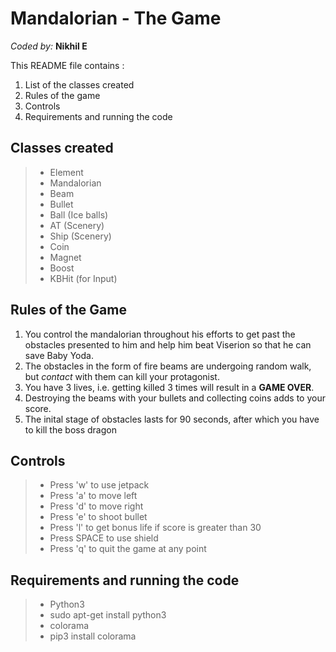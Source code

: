 Mandalorian - The Game
===================
*Coded by:*
**Nikhil E**

This README file contains :
1. List of the classes created 
2. Rules of the game
3. Controls
4. Requirements and running the code


Classes created
-------------------
>- Element
>- Mandalorian
>- Beam
>- Bullet
>- Ball (Ice balls)
>- AT (Scenery)
>- Ship (Scenery)
>- Coin
>- Magnet
>- Boost
>- KBHit (for Input)


Rules of the Game
-------------------
1. You control the mandalorian throughout his efforts to get past the obstacles presented to him and help him beat Viserion so that he can save Baby Yoda.
2. The obstacles in the form of fire beams are undergoing random walk, but *contact* with them can kill your protagonist.
3. You have 3 lives, i.e. getting killed 3 times will result in a **GAME OVER**.
4. Destroying the beams with your bullets and collecting coins adds to your score.
5. The inital stage of obstacles lasts for 90 seconds, after which you have to kill the boss dragon


Controls
------------------
>- Press 'w' to use jetpack
>- Press 'a' to move left
>- Press 'd' to move right
>- Press 'e' to shoot bullet
>- Press 'l' to get bonus life if score is greater than 30
>- Press SPACE to use shield
>- Press 'q' to quit the game at any point


Requirements and running the code
-------------------
>- Python3
>- sudo apt-get install python3
>- colorama
>- pip3 install colorama